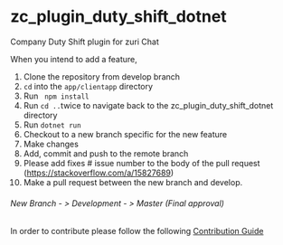 # zc_plugin_duty_shift_dotnet
Company Duty Shift plugin for zuri Chat

When you intend to add a feature, 
1. Clone the repository from develop branch
2. <code>cd</code> into the <code>app/clientapp</code>  directory
3. Run <code> npm install </code>
4. Run <code>cd ..</code>twice to navigate back to the zc_plugin_duty_shift_dotnet directory
5. Run  <code>dotnet run</code>
6. Checkout to a new branch specific for the new feature
7. Make changes
8. Add, commit and push to the remote branch
9. Please add fixes # issue number to the body of the pull request (https://stackoverflow.com/a/15827689)
10. Make a pull request between the new branch and develop.

###### New Branch - > Development - > Master (Final approval)

In order to contribute please follow the following [Contribution Guide](https://github.com/zurichat/zc_plugin_duty_shift_dotnet/wiki/Contribution-Guide)
